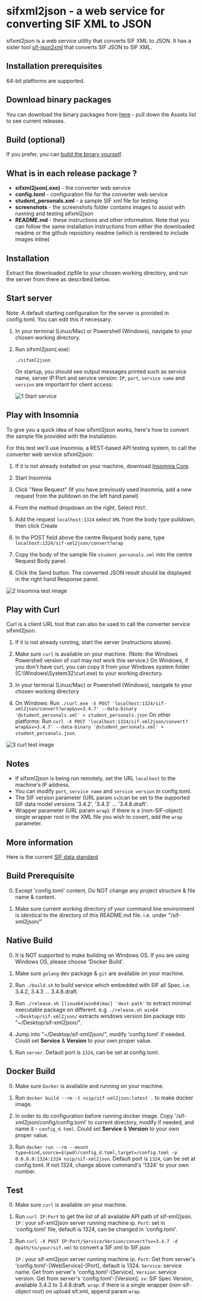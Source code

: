 # sifxml2json - a web service for converting SIF XML to JSON

sifxml2json is a web service utility that converts SIF XML to JSON. It has a sister tool [sif-json2xml](https://github.com/nsip/sif-json2xml)
that converts SIF JSON to SIF XML.

## Installation prerequisites

64-bit platforms are supported.

## Download binary packages

You can download the binary packages from [here](https://github.com/nsip/sif-xml2json/releases) - pull down the Assets list to see current releases.

## Build (optional)

If you prefer, you can [build the binary yourself](#build-prerequisite).

## What is in each release package ?

* **sifxml2json(.exe)**  - the converter web service
* **config.toml** - configuration file for the converter web service
* **student_personals.xml** - a sample SIF xml file for testing
* **screenshots** - the screenshots folder contains images to assist with running and testing sifxml2json
* **README.md** - these instructions and other information. Note that you can follow the same installation instructions from either the downloaded readme or the github repository readme (which is rendered to include images inline)

## Installation

   Extract the downloaded zipfile to your chosen working directory, and run the server from there as described below.

## Start server

Note: A default starting configuration for the server is provided in config.toml. You can edit this if necessary.

1. In your terminal (Linux/Mac) or Powershell (Windows), navigate to your chosen working directory.
2. Run sifxml2json(.exe):

   `./sifxml2json`

   On startup, you should see output messages printed such as service name, server IP:Port and service version:
   `IP`, `port`, `service name` and `version` are important for client access:

   ![1 Start service](screenshots/1_start_service.png)

## Play with Insomnia

To give you a quick idea of how sifxml2json works, here's how to convert the sample file provided with the installation.

For this test we'll use Insomnia, a REST-based API testing system, to call the converter web service sifxml2json:

1. If it is not already installed on your machine, download [Insomnia Core](https://insomnia.rest/download/core/?).

2. Start Insomnia

3. Click "New Request" (If you have previously used Insomnia, add a new request from the pulldown on the left hand panel)

4. From the method dropdown on the right, Select `POST`.

5. Add the request `localhost:1324` select `XML` from the body type pulldown, then click Create

6. In the POST field above the centre Request body pane, type `localhost:1324/sif-xml2json/convert?wrap`

7. Copy the body of the sample file `student_personals.xml` into the centre Request Body panel.

8. Click the Send button. The converted JSON result should be displayed in the right hand Response panel.

![2 Insomnia test image](screenshots/2_insomnia_test.png)

## Play with Curl

Curl is a client URL tool that can also be used to call the converter service sifxml2json.

1. If it is not already running, start the server (instructions above).

2. Make sure `curl` is available on your machine.
(Note: the Windows Powershell version of curl may not work this service.)
On Windows, if you don't have curl, you can copy it from your Windows system folder (C:\Windows\System32\curl.exe) to your working directory.

3. In your terminal (Linux/Mac) or Powershell (Windows), navigate to your chosen working directory

4. On Windows: Run `./curl.exe -X POST 'localhost:1324/sif-xml2json/convert?wrap&sv=3.4.7' --data-binary '@student_personals.xml' > student_personals.json`
   On other platforms: Run `curl -X POST 'localhost:1324/sif-xml2json/convert?wrap&sv=3.4.7' --data-binary '@student_personals.xml' > student_personals.json`.

![3 curl test image](screenshots/3_curl_test.png)

## Notes

* If sifxml2json is being run remotely, set the URL `localhost` to the machine's IP address.
* You can modify `port`, `service name` and `service version` in config.toml.
* The SIF version parameter (URL param `sv`)can be set to the supported SIF data model versions '3.4.2', '3.4.3' ... '3.4.8.draft'.
* Wrapper parameter (URL param `wrap`): if there is a (non-SIF-object) single wrapper root in the XML file you wish to covert, add the `wrap` parameter.

## More information

Here is the current [SIF data standard](http://specification.sifassociation.org/Implementation/AU)

## Build Prerequisite

0. Except 'config.toml' content, Do NOT change any project structure & file name & content.

1. Make sure current working directory of your command line environment is identical to the directory of this README.md file.
   i.e. under "/sif-xml2json/"

## Native Build

0. It is NOT supported to make building on Windows OS. If you are using Windows OS, please choose 'Docker Build'.

1. Make sure `golang` dev package & `git` are available on your machine.

2. Run `./build.sh` to build service which embedded with SIF all Spec. i.e. 3.4.2, 3.4.3 ... 3.4.8.draft.

3. Run `./release.sh [linux64|win64|mac] 'dest-path'` to extract minimal executable package on different.
   e.g. `./release.sh win64 ~/Desktop/sif-xml2json/` extracts windows version bin package into "~/Desktop/sif-xml2json/".

4. Jump into "~/Desktop/sif-xml2json/", modify 'config.toml' if needed.
   Could set **Service** & **Version** to your own proper value.

5. Run `server`.
   Default port is `1324`, can be set at config.toml.

## Docker Build
  
0. Make sure `Docker` is available and running on your machine.

1. Run `docker build --rm -t nsip/sif-xml2json:latest .` to make docker image.

2. In order to do configuration before running docker image.
   Copy '/sif-xml2json/config/config.toml' to current directory, modify if needed, and name it - `config_d.toml`.
   Could set **Service** & **Version** to your own proper value.

3. Run `docker run --rm --mount type=bind,source=$(pwd)/config_d.toml,target=/config.toml -p 0.0.0.0:1324:1324 nsip/sif-xml2json`.
   Default port is `1324`, can be set at config.toml. If not 1324, change above command's '1324' to your own number.

## Test

0. Make sure `curl` is available on your machine.

1. Run `curl IP:Port` to get the list of all available API path of sif-xml2json.
   `IP` : your sif-xml2json server running machine ip.
   `Port`: set in 'config.toml' file, default is 1324, can be changed in 'config.toml'.

2. Run `curl -X POST IP:Port/Service/Version/convert?sv=3.4.7 -d @path/to/your/sif.xml`
   to convert a SIF.xml to SIF.json

   `IP` : your sif-xml2json server running machine ip.
   `Port`: Get from server's 'config.toml'-[WebService]-[Port], default is 1324.
   `Service`: service name. Get from server's 'config.toml'-[Service].
   `Version`: service version. Get from server's 'config.toml'-[Version].
   `sv`: SIF Spec Version, available 3.4.2 to 3.4.8.draft.
   `wrap`: if there is a single wrapper (non-sif-object root) on upload sif.xml, append param `wrap`.  
